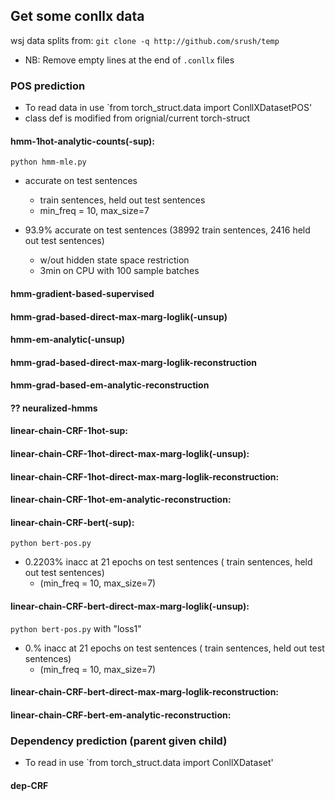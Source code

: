 ## Get some conllx data
wsj data splits from: `git clone -q http://github.com/srush/temp`  
- NB: Remove empty lines at the end of `.conllx` files


### POS prediction

- To read data in use `from torch_struct.data import ConllXDatasetPOS'
- class def is modified from orignial/current torch-struct 

#### hmm-1hot-analytic-counts(-sup): 
`python hmm-mle.py`  

- accurate on test sentences 
    - train sentences,  held out test sentences
    -  min_freq = 10, max_size=7

- 93.9% accurate on test sentences (38992 train sentences, 2416 held out test sentences)  
    - w/out hidden state space restriction 
    - 3min on CPU with 100 sample batches


#### hmm-gradient-based-supervised

#### hmm-grad-based-direct-max-marg-loglik(-unsup)

#### hmm-em-analytic(-unsup)


#### hmm-grad-based-direct-max-marg-loglik-reconstruction


#### hmm-grad-based-em-analytic-reconstruction


#### ?? neuralized-hmms

>

#### linear-chain-CRF-1hot-sup: 

#### linear-chain-CRF-1hot-direct-max-marg-loglik(-unsup): 


#### linear-chain-CRF-1hot-direct-max-marg-loglik-reconstruction: 

#### linear-chain-CRF-1hot-em-analytic-reconstruction: 



#### linear-chain-CRF-bert(-sup): 

`python bert-pos.py`  

- 0.2203% inacc at 21 epochs on test sentences ( train sentences,  held out test sentences)  
    - (min_freq = 10, max_size=7)

#### linear-chain-CRF-bert-direct-max-marg-loglik(-unsup): 

`python bert-pos.py` with "loss1"

- 0.% inacc at 21 epochs on test sentences ( train sentences,  held out test sentences)  
    - (min_freq = 10, max_size=7)

#### linear-chain-CRF-bert-direct-max-marg-loglik-reconstruction: 



#### linear-chain-CRF-bert-em-analytic-reconstruction: 


>

### Dependency prediction (parent given child)
- To read in use `from torch_struct.data import ConllXDataset'

#### dep-CRF